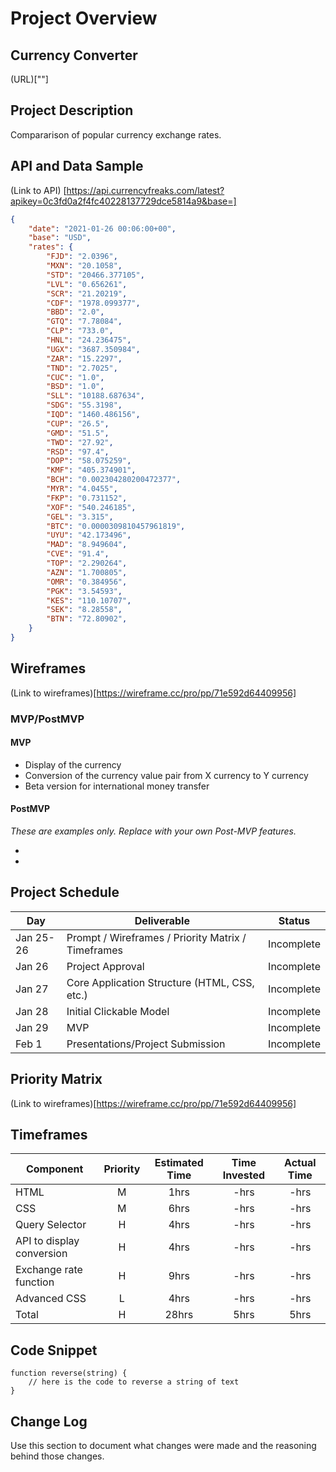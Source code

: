 # Project Overview

## Currency Converter

(URL)[""]

## Project Description

Compararison of popular currency exchange rates.

## API and Data Sample

(Link to API) [https://api.currencyfreaks.com/latest?apikey=0c3fd0a2f4fc40228137729dce5814a9&base=]
```JSON
{
    "date": "2021-01-26 00:06:00+00",
    "base": "USD",
    "rates": {
        "FJD": "2.0396",
        "MXN": "20.1058",
        "STD": "20466.377105",
        "LVL": "0.656261",
        "SCR": "21.20219",
        "CDF": "1978.099377",
        "BBD": "2.0",
        "GTQ": "7.78084",
        "CLP": "733.0",
        "HNL": "24.236475",
        "UGX": "3687.350984",
        "ZAR": "15.2297",
        "TND": "2.7025",
        "CUC": "1.0",
        "BSD": "1.0",
        "SLL": "10188.687634",
        "SDG": "55.3198",
        "IQD": "1460.486156",
        "CUP": "26.5",
        "GMD": "51.5",
        "TWD": "27.92",
        "RSD": "97.4",
        "DOP": "58.075259",
        "KMF": "405.374901",
        "BCH": "0.002304280200472377",
        "MYR": "4.0455",
        "FKP": "0.731152",
        "XOF": "540.246185",
        "GEL": "3.315",
        "BTC": "0.0000309810457961819",
        "UYU": "42.173496",
        "MAD": "8.949604",
        "CVE": "91.4",
        "TOP": "2.290264",
        "AZN": "1.700805",
        "OMR": "0.384956",
        "PGK": "3.54593",
        "KES": "110.10707",
        "SEK": "8.28558",
        "BTN": "72.80902",
    }
}
```

## Wireframes

(Link to wireframes)[https://wireframe.cc/pro/pp/71e592d64409956]

### MVP/PostMVP

#### MVP 

- Display of the currency 
- Conversion of the currency value pair from X currency to Y currency
- Beta version for international money transfer


#### PostMVP  
*These are examples only. Replace with your own Post-MVP features.*

-
-

## Project Schedule


|  Day | Deliverable | Status
|---|---| ---|
|Jan 25-26| Prompt / Wireframes / Priority Matrix / Timeframes | Incomplete
|Jan 26| Project Approval | Incomplete
|Jan 27| Core Application Structure (HTML, CSS, etc.) | Incomplete
|Jan 28| Initial Clickable Model  | Incomplete
|Jan 29| MVP | Incomplete
|Feb 1| Presentations/Project Submission | Incomplete

## Priority Matrix

(Link to wireframes)[https://wireframe.cc/pro/pp/71e592d64409956]

## Timeframes


| Component | Priority | Estimated Time | Time Invested | Actual Time |
| --- | :---: |  :---: | :---: | :---: |
| HTML | M | 1hrs| -hrs | -hrs |
| CSS | M | 6hrs| -hrs | -hrs |
| Query Selector | H | 4hrs| -hrs | -hrs |
| API to display conversion| H | 4hrs| -hrs | -hrs |
| Exchange rate function| H | 9hrs| -hrs | -hrs |
| Advanced CSS | L | 4hrs| -hrs | -hrs |
| Total | H | 28hrs| 5hrs | 5hrs |

## Code Snippet



```
function reverse(string) {
	// here is the code to reverse a string of text
}
```

## Change Log
 Use this section to document what changes were made and the reasoning behind those changes.  
